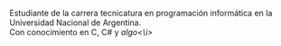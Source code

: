 Estudiante de la carrera tecnicatura en programación informática en la Universidad Nacional de Argentina.<br>
Con conocimiento en C, C# y <i>algo<\i>
